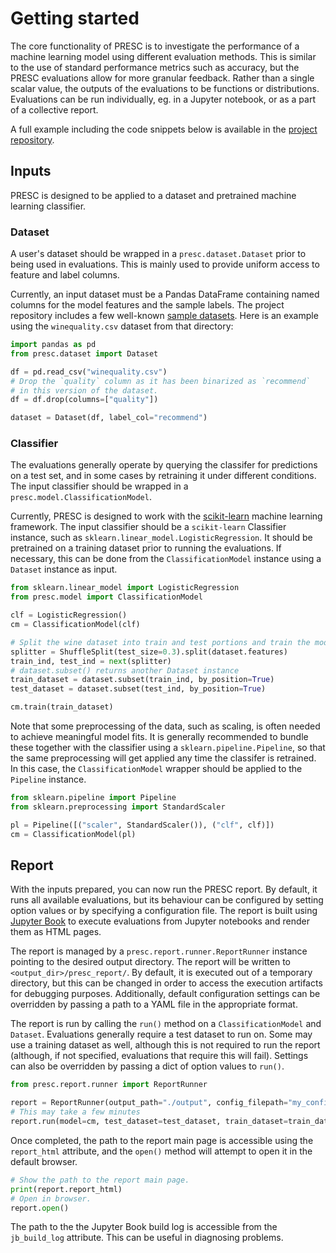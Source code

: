 # Getting started

The core functionality of PRESC is to investigate the performance of a machine
learning model using different evaluation methods.
This is similar to the use of standard performance metrics such as accuracy, but
the PRESC evaluations allow for more granular feedback.
Rather than a single scalar value, the outputs of the evaluations to be
functions or distributions.
Evaluations can be run individually, eg. in a Jupyter notebook, or as a part of
a collective report.

A full example including the code snippets below is available in the
[project repository](https://github.com/mozilla/PRESC/blob/master/examples/report/sample_report.py).


## Inputs

PRESC is designed to be applied to a dataset and pretrained machine learning
classifier.

### Dataset

A user's dataset should be wrapped in a `presc.dataset.Dataset` prior to being
used in evaluations.
This is mainly used to provide uniform access to feature and label columns.

Currently, an input dataset must be a Pandas DataFrame containing named columns
for the model features and the sample labels.
The project repository includes a few well-known
[sample datasets](https://github.com/mozilla/PRESC/tree/master/datasets).
Here is an example using the `winequality.csv` dataset from that directory:

```python
import pandas as pd
from presc.dataset import Dataset

df = pd.read_csv("winequality.csv")
# Drop the `quality` column as it has been binarized as `recommend`
# in this version of the dataset.
df = df.drop(columns=["quality"])

dataset = Dataset(df, label_col="recommend")
```

### Classifier

The evaluations generally operate by querying the classifer for predictions on a
test set, and in some cases by retraining it under different conditions.
The input classifier should be wrapped in a `presc.model.ClassificationModel`.

Currently, PRESC is designed to work with the
[scikit-learn](https://scikit-learn.org/stable/index.html)
machine learning framework.
The input classifier should be a `scikit-learn` Classifier instance, such as
`sklearn.linear_model.LogisticRegression`.
It should be pretrained on a training dataset prior to running the evaluations.
If necessary, this can be done from the `ClassificationModel` instance using a
`Dataset` instance as input.

```python
from sklearn.linear_model import LogisticRegression
from presc.model import ClassificationModel

clf = LogisticRegression()
cm = ClassificationModel(clf)

# Split the wine dataset into train and test portions and train the model.
splitter = ShuffleSplit(test_size=0.3).split(dataset.features)
train_ind, test_ind = next(splitter)
# dataset.subset() returns another Dataset instance
train_dataset = dataset.subset(train_ind, by_position=True)
test_dataset = dataset.subset(test_ind, by_position=True)

cm.train(train_dataset)
```

Note that some preprocessing of the data, such as scaling, is often needed to
achieve meaningful model fits.
It is generally recommended to bundle these together with the classifier using a
`sklearn.pipeline.Pipeline`, so that the same preprocessing will get applied any
time the classifer is retrained.
In this case, the `ClassificationModel` wrapper should be applied to the
`Pipeline` instance.

```python
from sklearn.pipeline import Pipeline
from sklearn.preprocessing import StandardScaler

pl = Pipeline([("scaler", StandardScaler()), ("clf", clf)])
cm = ClassificationModel(pl)
```

## Report

With the inputs prepared, you can now run the PRESC report.
By default, it runs all available evaluations, but its behaviour can be
configured by setting option values or by specifying a configuration file.
The report is built using
[Jupyter Book](https://jupyterbook.org/intro.html)
to execute evaluations from Jupyter notebooks and render them as HTML pages.

The report is managed by a `presc.report.runner.ReportRunner` instance pointing
to the desired output directory. The report will be written to
`<output_dir>/presc_report/`.
By default, it is executed out of a temporary directory, but this can be changed
in order to access the execution artifacts for debugging purposes.
Additionally, default configuration settings can be overridden by passing a path
to a YAML file in the appropriate format.

The report is run by calling the `run()` method on a `ClassificationModel` and
`Dataset`.
Evaluations generally require a test dataset to run on.
Some may use a training dataset as well, although this is not required to run
the report (although, if not specified, evaluations that require this will
fail).
Settings can also be overridden by passing a dict of option values to `run()`.

```python
from presc.report.runner import ReportRunner

report = ReportRunner(output_path="./output", config_filepath="my_config.yml")
# This may take a few minutes
report.run(model=cm, test_dataset=test_dataset, train_dataset=train_dataset)
```

Once completed, the path to the report main page is accessible using the
`report_html` attribute, and the `open()` method will attempt to open it in the
default browser.

```python
# Show the path to the report main page.
print(report.report_html)
# Open in browser.
report.open()
```

The path to the the Jupyter Book build log is accessible from the `jb_build_log`
attribute. This can be useful in diagnosing problems.
